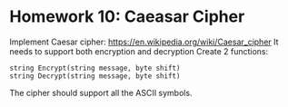# Homework 10: Caeasar Cipher

Implement Caesar cipher:
https://en.wikipedia.org/wiki/Caesar_cipher
It needs to support both encryption and decryption
Create 2 functions:
```
string Encrypt(string message, byte shift)
string Decrypt(string message, byte shift)
```
The cipher should support all the ASCII symbols.
